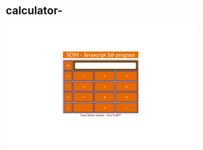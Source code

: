 # calculator-

![alt text](https://github.com/sonamariaantony/calculator-/blob/master/image.png?raw=true)
